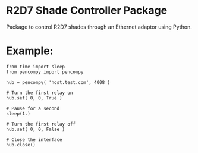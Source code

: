 # R2D7 Shade Controller Package

Package to control R2D7 shades through an Ethernet adaptor
using Python.

# Example:

    from time import sleep
    from pencompy import pencompy
    
    hub = pencompy( 'host.test.com', 4008 )

    # Turn the first relay on
    hub.set( 0, 0, True )

    # Pause for a second
    sleep(1.)

    # Turn the first relay off
    hub.set( 0, 0, False )

    # Close the interface
    hub.close()
